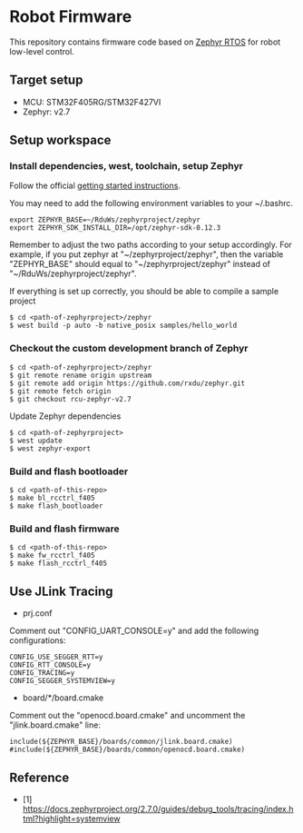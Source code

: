 # Robot Firmware

This repository contains firmware code based on [Zephyr RTOS](https://github.com/zephyrproject-rtos/zephyr) for robot
low-level control.

## Target setup

* MCU: STM32F405RG/STM32F427VI
* Zephyr: v2.7

## Setup workspace

### Install dependencies, west, toolchain, setup Zephyr

Follow the official [getting started instructions](https://docs.zephyrproject.org/2.7.0/getting_started/index.html).

You may need to add the following environment variables to your \~/.bashrc. 

```
export ZEPHYR_BASE=~/RduWs/zephyrproject/zephyr
export ZEPHYR_SDK_INSTALL_DIR=/opt/zephyr-sdk-0.12.3
```

Remember to adjust the two paths according to your setup accordingly. For example, if you put zephyr at "\~/zephyrproject/zephyr", then the variable "ZEPHYR_BASE" should equal to "\~/zephyrproject/zephyr" instead of "\~/RduWs/zephyrproject/zephyr".

If everything is set up correctly, you should be able to compile a sample project

```
$ cd <path-of-zephyrproject>/zephyr
$ west build -p auto -b native_posix samples/hello_world
```

### Checkout the custom development branch of Zephyr

```
$ cd <path-of-zephyrproject>/zephyr
$ git remote rename origin upstream
$ git remote add origin https://github.com/rxdu/zephyr.git
$ git remote fetch origin
$ git checkout rcu-zephyr-v2.7
```

Update Zephyr dependencies

```
$ cd <path-of-zephyrproject>
$ west update
$ west zephyr-export
```

### Build and flash bootloader

```
$ cd <path-of-this-repo>
$ make bl_rcctrl_f405
$ make flash_bootloader
```

### Build and flash firmware

```
$ cd <path-of-this-repo>
$ make fw_rcctrl_f405
$ make flash_rcctrl_f405
```

## Use JLink Tracing

* prj.conf

Comment out "CONFIG_UART_CONSOLE=y" and add the following configurations:

```
CONFIG_USE_SEGGER_RTT=y
CONFIG_RTT_CONSOLE=y
CONFIG_TRACING=y
CONFIG_SEGGER_SYSTEMVIEW=y
```

* board/*/board.cmake

Comment out the "openocd.board.cmake" and uncomment the "jlink.board.cmake" line:

```
include(${ZEPHYR_BASE}/boards/common/jlink.board.cmake)
#include(${ZEPHYR_BASE}/boards/common/openocd.board.cmake)  
```

## Reference

* [1] https://docs.zephyrproject.org/2.7.0/guides/debug_tools/tracing/index.html?highlight=systemview

